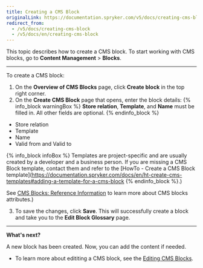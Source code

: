 ```yaml
---
title: Creating a CMS Block
originalLink: https://documentation.spryker.com/v5/docs/creating-cms-block
redirect_from:
  - /v5/docs/creating-cms-block
  - /v5/docs/en/creating-cms-block
---
```


This topic describes how to create a CMS block.
To start working with CMS blocks, go to **Content Management** > **Blocks**.
***

To create a CMS block:

1. On the **Overview of CMS Blocks** page,  click  **Create block** in the top right corner.
2. On the **Create CMS Block** page that opens, enter the block details:
{% info_block warningBox %}
**Store relation**, **Template**, and **Name** must be filled in. All other fields are optional.
{% endinfo_block %}

* Store relation
* Template
* Name
* Valid from and Valid to

{% info_block infoBox %}
Templates are project-specific and are usually created by a developer and a business person. If you are missing a CMS Block template, contact them and refer to the [HowTo - Create a CMS Block template](https://documentation.spryker.com/docs/en/ht-create-cms-templates#adding-a-template-for-a-cms-block
{% endinfo_block %}.)

See [CMS Blocks: Reference Information](https://documentation.spryker.com/docs/en/cms-block-reference-information) to learn more about CMS blocks attributes.)

3. To save the changes, click **Save**. This will successfully create a block and take you to the **Edit Block Glossary** page.

***
**What's next?**

A new block has been created. Now, you can add the content if needed.

* To learn more about edititing a CMS block, see the [Editing CMS Blocks](https://documentation.spryker.com/docs/en/managing-cms-blocks#editing-blocks).

